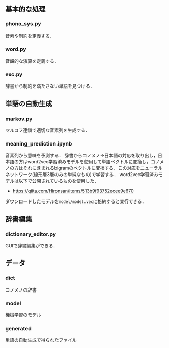 ## 基本的な処理
### phono_sys.py
音素や制約を定義する．
### word.py
音韻的な演算を定義する．
### exc.py
辞書から制約を満たさない単語を見つける．
## 単語の自動生成
### markov.py
マルコフ連鎖で適切な音素列を生成する．
### meaning_prediction.ipynb
音素列から意味を予測する．
辞書からコノメノ→日本語の対応を取り出し，日本語の方はword2vec学習済みモデルを使用して単語ベクトルに変換し，コノメノの方はそれに含まれるbigramのベクトルに変換する．この対応をニューラルネットワーク(線形層3層のみの単純なもの)で学習する．
word2vec学習済みモデルは以下で公開されているものを使用した．
- https://qiita.com/Hironsan/items/513b9f93752ecee9e670

ダウンロードしたモデルを`model/model.vec`に格納すると実行できる．

## 辞書編集
### dictionary_editor.py
GUIで辞書編集ができる．

## データ
### dict
コノメノの辞書
### model
機械学習のモデル
### generated
単語の自動生成で得られたファイル